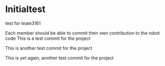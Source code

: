 # Initialtest
test for team3161

Each member should be able to commit their own contribution to the robot code
This is a test commit for the project

This is another test commit for the project

This is yet again, another test commit for the project
